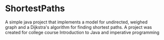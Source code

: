 # ShortestPaths
A simple java project that implements a model for undirected, weighed graph and a Dijkstra's algorithm for finding shortest paths.
A project was created for college course Introduction to Java and imperative programming
